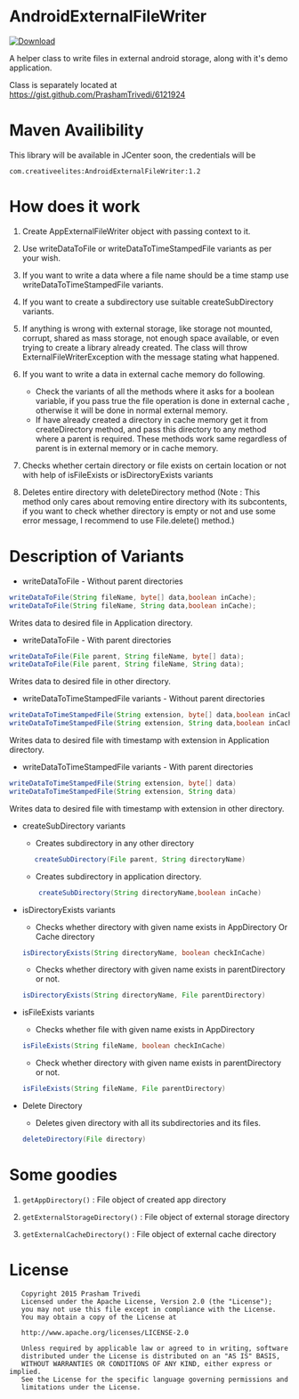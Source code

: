 AndroidExternalFileWriter
=========================

[ ![Download](https://api.bintray.com/packages/prashamtrivedi/maven/AndroidExternalFileWriter/images/download.svg) ](https://bintray.com/prashamtrivedi/maven/AndroidExternalFileWriter/_latestVersion)

A helper class to write files in external android storage, along with it's demo application.

Class is separately located at https://gist.github.com/PrashamTrivedi/6121924

Maven Availibility
==================
This library will be available in JCenter soon, the credentials will be 

`com.creativeelites:AndroidExternalFileWriter:1.2`

How does it work
=========================
1. Create AppExternalFileWriter object with passing context to it.

2. Use writeDataToFile or writeDataToTimeStampedFile variants as per your wish.

3. If you want to write a data where a file name should be a time stamp use writeDataToTimeStampedFile variants.

4. If you want to create a subdirectory use suitable createSubDirectory variants.

5. If anything is wrong with external storage, like storage not mounted, corrupt,  shared as mass storage, not enough space available, or even trying to create a library already created. The class will throw ExternalFileWriterException with the message stating what happened.

6. If you want to write a data in external cache memory do following.
    * Check the variants of all the methods where it asks for a boolean variable, if you pass true the file operation is done in external cache , otherwise it will be done in normal external memory.
    * If have already created a directory in cache memory get it from createDirectory method, and pass this directory to any method where a parent is required. These methods work same regardless of parent is in external memory or in cache memory.

7. Checks whether certain directory or file exists on certain location or not with help of isFileExists or isDirectoryExists variants

8. Deletes entire directory with deleteDirectory method
 (Note : This method only cares about removing entire directory with its subcontents, if you want to check whether directory is empty or not and use some error message, I recommend to use File.delete() method.)

Description of Variants
=========================

- writeDataToFile - Without parent directories
```java
writeDataToFile(String fileName, byte[] data,boolean inCache);
writeDataToFile(String fileName, String data,boolean inCache);
```
Writes data to desired file in Application directory.
          
- writeDataToFile - With parent directories
```java
writeDataToFile(File parent, String fileName, byte[] data);
writeDataToFile(File parent, String fileName, String data);
```
Writes data to desired file in other directory.
          
- writeDataToTimeStampedFile variants - Without parent directories
```java
writeDataToTimeStampedFile(String extension, byte[] data,boolean inCache)
writeDataToTimeStampedFile(String extension, String data,boolean inCache)
```
Writes data to desired file with timestamp with extension in Application directory.
          
- writeDataToTimeStampedFile variants - With parent directories
```java
writeDataToTimeStampedFile(String extension, byte[] data)
writeDataToTimeStampedFile(String extension, String data)
```
Writes data to desired file with timestamp with extension in other directory.

- createSubDirectory variants

	- Creates subdirectory in any other directory
	 ```java
		createSubDirectory(File parent, String directoryName)
	```
	- Creates subdirectory in application directory.
	```java
		createSubDirectory(String directoryName,boolean inCache)
	```


- isDirectoryExists variants

	- Checks whether directory with given name exists in AppDirectory Or Cache directory
	```java
	isDirectoryExists(String directoryName, boolean checkInCache)
	```
	- Checks whether directory with given name exists in parentDirectory or not.
	```java
	isDirectoryExists(String directoryName, File parentDirectory)
	```

- isFileExists variants
	- Checks whether file with given name exists in AppDirectory
	```java
	isFileExists(String fileName, boolean checkInCache)
	```
	- Check whether directory with given name exists in parentDirectory or not.
	```java
	isFileExists(String fileName, File parentDirectory)
	```
- Delete Directory
	- Deletes given directory with all its subdirectories and its files.
	```java
	deleteDirectory(File directory)
	```


Some goodies
=========================

1. ```getAppDirectory()``` : File object of created app directory

2. ```getExternalStorageDirectory()``` : File object of external storage directory

3. ```getExternalCacheDirectory()``` : File object of external cache directory

# License
	   Copyright 2015 Prasham Trivedi
	   Licensed under the Apache License, Version 2.0 (the "License");
	   you may not use this file except in compliance with the License.
	   You may obtain a copy of the License at

       http://www.apache.org/licenses/LICENSE-2.0

	   Unless required by applicable law or agreed to in writing, software
	   distributed under the License is distributed on an "AS IS" BASIS,
	   WITHOUT WARRANTIES OR CONDITIONS OF ANY KIND, either express or implied.
	   See the License for the specific language governing permissions and
	   limitations under the License.
